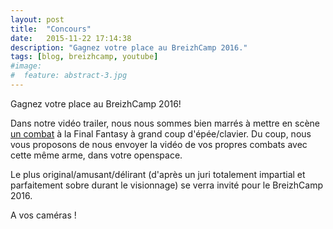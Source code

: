 ```yaml
---
layout: post
title:  "Concours"
date:   2015-11-22 17:14:38
description: "Gagnez votre place au BreizhCamp 2016."
tags: [blog, breizhcamp, youtube]
#image:
#  feature: abstract-3.jpg
---
```


Gagnez votre place au BreizhCamp 2016!

Dans notre vidéo trailer, nous nous sommes bien marrés à mettre en scène [un combat](https://youtu.be/BDdH97iblG8?t=1m49s) 
à la Final Fantasy à grand coup d'épée/clavier. Du coup, nous vous proposons de nous envoyer la vidéo de vos propres
combats avec cette même arme, dans votre openspace.

Le plus original/amusant/délirant (d'après un juri totalement impartial et parfaitement sobre durant le visionnage) se verra
invité pour le BreizhCamp 2016. 

A vos caméras !

